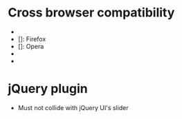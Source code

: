 # Cross browser compatibility

- [X]: Chrome
- []: Firefox
- []: Opera
- [X]: IE
- [X]: Mobile

# jQuery plugin

- Must not collide with jQuery UI's slider

